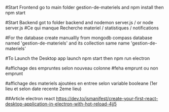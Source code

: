 #Start Frontend
go to main folder gestion-de-materiels 
and npm install then npm start

#Start Backend 
got to folder backend
and nodemon server.js / or node server.js
#Ce qui manque
Recherche materiel / statistiques / notifications

#For the database 
create manuallly from mongodb compass database named 'gestion-de-materiels' and its collection same name 'gestion-de-materiels'

#To Launch the Desktop app
launch npm start then npm run electron

#affichage des empruntes selon nouveau colonne 
#feha emprunt ou non emprunt

#affichage des materiels ajoutées en entree selon variable booleane (1er lieu  et selon date recente 2eme lieu)

##Article electron react 
https://dev.to/jsmanifest/create-your-first-react-desktop-application-in-electron-with-hot-reload-4jj5

